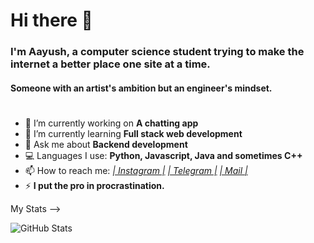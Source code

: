 # Hi there 👋

### I'm Aayush, a computer science student trying to make the internet a better place one site at a time. 

#### Someone with an artist's ambition but an engineer's mindset. 

#

- 🔭 I’m currently working on **A chatting app**
- 🌱 I’m currently learning **Full stack web development** 
- 💬 Ask me about **Backend development**
- 💻 Languages I use: **Python, Javascript, Java and sometimes C++**
- 📫 How to reach me: *[| Instagram |](https://www.instagram.com/just_another_3d_object) [| Telegram |](https://t.me/just_a_3d_object) [| Mail |](mailto:just.another.3d.object@gmail.com?body=Hello%20Aayush!)*
- ⚡ **I put the pro in procrastination.**

My Stats -->

![GitHub Stats](https://github-readme-stats.vercel.app/api?username=JustA3DObject&theme=radical)
